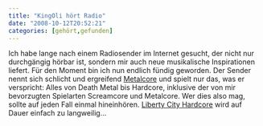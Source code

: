 ```yaml
---
title: "KingOli hört Radio"
date: "2008-10-12T20:52:21"
categories: [gehört,gefunden]
---
```


Ich habe lange nach einem Radiosender im Internet gesucht, der nicht nur durchgängig hörbar ist, sondern mir auch neue musikalische Inspirationen liefert. Für den Moment bin ich nun endlich fündig geworden. Der Sender nennt sich schlicht und ergreifend [Metalcore](http://www.laut.fm/metalcore) und spielt nur das, was er verspricht: Alles von Death Metal bis Hardcore, inklusive der von mir bevorzugten Spielarten Screamcore und Metalcore. Wer dies also mag, sollte auf jeden Fall einmal hineinhören. [Liberty City Hardcore](http://de.gta.wikia.com/wiki/Liberty_City_Hardcore) wird auf Dauer einfach zu langweilig...
